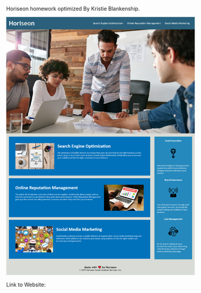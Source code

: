 Horiseon homework optimized By Kristie Blankenship.

![](images/Homework-screenshot.png)

Link to Website:
